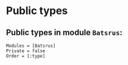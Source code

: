 # Public types

## Public types in module `Batsrus`:

```@autodocs
Modules = [Batsrus]
Private = false
Order = [:type]
```
